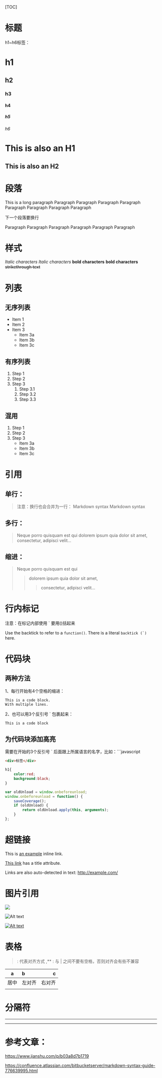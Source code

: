 [TOC]

# 标题
h1~h6标签：
# h1
## h2
### h3
#### h4
##### h5
###### h6
This is also an H1
===
This is also an H2
---

# 段落
This is a long paragraph Paragraph Paragraph Paragraph Paragraph Paragraph Paragraph Paragraph Paragraph

下一个段落要换行

Paragraph Paragraph Paragraph Paragraph Paragraph Paragraph

# 样式
*Italic characters* 
_Italic characters_
**bold characters**
__bold characters__
~~strikethrough text~~

# 列表
## 无序列表
*  Item 1
*  Item 2
*  Item 3
    *  Item 3a
    *  Item 3b
    *  Item 3c
## 有序列表
1.  Step 1
2.  Step 2
3.  Step 3
    1.  Step 3.1
    2.  Step 3.2
    3.  Step 3.3
## 混用
1.  Step 1
2.  Step 2
3.  Step 3
    *  Item 3a
	*  Item 3b
	*  Item 3c

# 引用
## 单行：
> 注意：换行也会合并为一行：
Markdown syntax
Markdown syntax
## 多行：
> Neque porro quisquam est qui 
> dolorem ipsum quia dolor sit amet, 
> consectetur, adipisci velit...
## 缩进：
> Neque porro quisquam est qui 
>> dolorem ipsum quia dolor sit amet, 
>>> consectetur, adipisci velit...

# 行内标记
注意：在标记内部使用 ` 要用()括起来

Use the backtick to refer to a `function()`.
There is a literal ``backtick (`)`` here.

# 代码块
## 两种方法
1、每行开始有4个空格的缩进：

    This is a code block.
    With multiple lines.
2、也可以用3个反引号 ` 包裹起来：

```
This is a code block
```

## 为代码块添加高亮
需要在开始的3个反引号 ` 后面跟上所属语言的名字，比如：```javascript
```html
<div>标签</div>
```
```css
h1{
    color:red;
    background:black;
}
```
```javascript
var oldUnload = window.onbeforeunload;
window.onbeforeunload = function() {
    saveCoverage();
    if (oldUnload) {
        return oldUnload.apply(this, arguments);
    }
};
```

# 超链接

This is [an example](http://www.example.com/) inline link.

[This link](http://example.com/ "Title") has a title attribute.

Links are also auto-detected in text: http://example.com/

# 图片引用

![](/path/to/image.jpg)

![Alt text](/path/to/image.png "Title")

[![Alt text](/url/to/image.jpg "该图片带有链接")](http://example.com/)

# 表格

> : 代表对齐方式 ,** : 与 | 之间不要有空格，否则对齐会有些不兼容

|    a    |       b       |      c     |
|:-------:|:------------- | ----------:|
|   居中  |     左对齐    |   右对齐   |
|         |               |            |

# 分隔符

***
---

# 参考文章：

https://www.jianshu.com/p/b03a8d7b1719

https://confluence.atlassian.com/bitbucketserver/markdown-syntax-guide-776639995.html